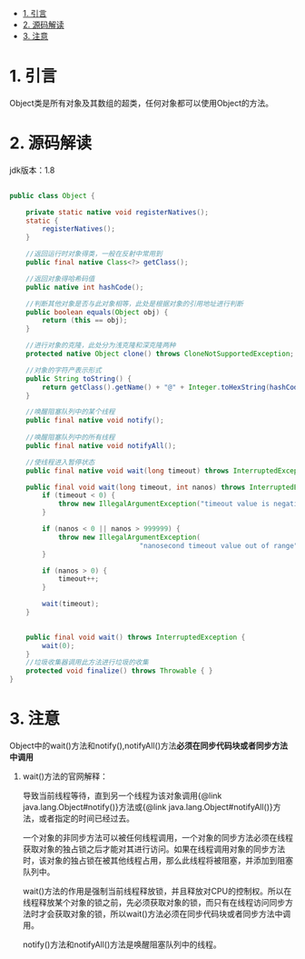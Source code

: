 <!-- TOC -->

- [1. 引言](#1-%e5%bc%95%e8%a8%80)
- [2. 源码解读](#2-%e6%ba%90%e7%a0%81%e8%a7%a3%e8%af%bb)
- [3. 注意](#3-%e6%b3%a8%e6%84%8f)

<!-- /TOC -->
# 1. 引言

Object类是所有对象及其数组的超类，任何对象都可以使用Object的方法。
# 2. 源码解读

jdk版本：1.8

```java
 
public class Object {

    private static native void registerNatives();
    static {
        registerNatives();
    }

    //返回运行时对象得类，一般在反射中常用到
    public final native Class<?> getClass();

    //返回对象得哈希码值
    public native int hashCode();

    //判断其他对象是否与此对象相等，此处是根据对象的引用地址进行判断
    public boolean equals(Object obj) {
        return (this == obj);
    }

    //进行对象的克隆，此处分为浅克隆和深克隆两种
    protected native Object clone() throws CloneNotSupportedException;

    //对象的字符产表示形式
    public String toString() {
        return getClass().getName() + "@" + Integer.toHexString(hashCode());
    }

    //唤醒阻塞队列中的某个线程     
    public final native void notify();
    
    //唤醒阻塞队列中的所有线程
    public final native void notifyAll();

    //使线程进入暂停状态
    public final native void wait(long timeout) throws InterruptedException;

    public final void wait(long timeout, int nanos) throws InterruptedException {
        if (timeout < 0) {
            throw new IllegalArgumentException("timeout value is negative");
        }

        if (nanos < 0 || nanos > 999999) {
            throw new IllegalArgumentException(
                                "nanosecond timeout value out of range");
        }

        if (nanos > 0) {
            timeout++;
        }

        wait(timeout);
    }

     
    public final void wait() throws InterruptedException {
        wait(0);
    }
    //垃圾收集器调用此方法进行垃圾的收集
    protected void finalize() throws Throwable { }
}

```

# 3. 注意
Object中的wait()方法和notify(),notifyAll()方法**必须在同步代码块或者同步方法中调用**

1. wait()方法的官网解释：

    导致当前线程等待，直到另一个线程为该对象调用{@link java.lang.Object#notify()}方法或{@link java.lang.Object#notifyAll()}方法，或者指定的时间已经过去。


    一个对象的非同步方法可以被任何线程调用，一个对象的同步方法必须在线程获取对象的独占锁之后才能对其进行访问。如果在线程调用对象的同步方法时，该对象的独占锁在被其他线程占用，那么此线程将被阻塞，并添加到阻塞队列中。

    wait()方法的作用是强制当前线程释放锁，并且释放对CPU的控制权。所以在线程释放某个对象的锁之前，先必须获取对象的锁，而只有在线程访问同步方法时才会获取对象的锁，所以wait()方法必须在同步代码块或者同步方法中调用。

    notify()方法和notifyAll()方法是唤醒阻塞队列中的线程。


